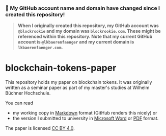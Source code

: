 ### 🚨 My GitHub account name and domain have changed since I created this repository!
> **When I originally created this repository, my GitHub account was `@blockrookie` and my domain was `blockrookie.com`.
> These might be referenced within this repository.
> Note that my current GitHub account is `@lkbaerenfaenger` and my current domain is `lkbaerenfaenger.com`.**

# blockchain-tokens-paper

This repository holds my paper on blockchain tokens.
It was originally written as a seminar paper as part of my master's studies at Wilhelm Büchner Hochschule.

You can read

* my working copy in [Markdown](blockchain-tokens-paper.md) format (GitHub renders this nicely) or
* the version I submitted to university in [Microsoft Word](blockchain-tokens-paper.docx) or [PDF](blockchain-tokens-paper.pdf) format.

The paper is licensed [CC BY 4.0](https://creativecommons.org/licenses/by/4.0/).
